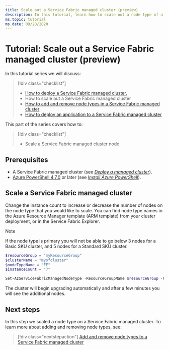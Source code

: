```yaml
---
title: Scale out a Service Fabric managed cluster (preview)
description: In this tutorial, learn how to scale out a node type of a Service Fabric managed cluster.
ms.topic: tutorial
ms.date: 09/28/2020
---
```


# Tutorial: Scale out a Service Fabric managed cluster (preview)

In this tutorial series we will discuss:

> [!div class="checklist"]
> * [How to deploy a Service Fabric managed cluster.](tutorial-managed-cluster-deploy.md)
> * How to scale out a Service Fabric managed cluster
> * [How to add and remove node types in a Service Fabric managed cluster](tutorial-managed-cluster-add-remove-node-type.md)
> * [How to deploy an application to a Service Fabric managed cluster](tutorial-managed-cluster-deploy-app.md)

This part of the series covers how to:

> [!div class="checklist"]
> * Scale a Service Fabric managed cluster node

## Prerequisites

* A Service Fabric managed cluster (see [*Deploy a managed cluster*](tutorial-managed-cluster-deploy.md)).
* [Azure PowerShell 4.7.0](/powershell/azure/release-notes-azureps#azservicefabric) or later (see [*Install Azure PowerShell*](/powershell/azure/install-az-ps)).

## Scale a Service Fabric managed cluster
Change the instance count to increase or decrease the number of nodes on the node type that you would like to scale. You can find node type names in the Azure Resource Manager template (ARM template) from your cluster deployment, or in the Service Fabric Explorer.  

> [!NOTE]
> If the node type is primary you will not be able to go below 3 nodes for a Basic SKU cluster, and 5 nodes for a Standard SKU cluster.

```powershell
$resourceGroup = "myResourceGroup"
$clusterName = "mysfcluster"
$nodeTypeName = "FE"
$instanceCount = "7"

Set-AzServiceFabricManagedNodeType -ResourceGroupName $resourceGroup -ClusterName $clusterName -name $nodeTypeName -InstanceCount $instanceCount -Verbose
```

The cluster will begin upgrading automatically and after a few minutes you will see the additional nodes.

## Next steps

In this step we scaled a node type on a Service Fabric managed cluster. To learn more about adding and removing node types, see:

> [!div class="nextstepaction"]
> [Add and remove node types to a Service Fabric managed cluster](tutorial-managed-cluster-add-remove-node-type.md)
